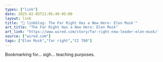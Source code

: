 ```yaml
---
types: ["link"]
date: 2025-02-05T21:05:49-05:00
layout: link
title: "🔗 linkblog: The Far Right Has a New Hero: Elon Musk'"
art_title: "The Far Right Has a New Hero: Elon Musk"
art_link: "https://www.wired.com/story/far-right-new-leader-elon-musk/"
source: ["wired.com"]
tags: ["Elon Musk","far right","CI 780"]
---
```

Bookmarking for... sigh... teaching purposes.

